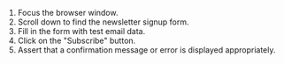 1. Focus the browser window.
2. Scroll down to find the newsletter signup form.
3. Fill in the form with test email data.
4. Click on the "Subscribe" button.
5. Assert that a confirmation message or error is displayed appropriately.